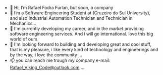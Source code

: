 - 👋 Hi, I’m Rafael Fodra Furlan, but soon, a company
- 👀 I’m a Software Engineering Student at (Cruzeiro do Sul University), and also Industrial Automation Technician and Technician in Mechanics...
- 🌱 I'm currently developing my career, and in the market providing software engineering services. And i will go international. love this big world of ours.
- 💞️ I'm looking forward to building and developing great and cool stuff, that is my pleasure, i like every kind of technology and engineerings and by the way, i love the community ...
- 📫 you can reach me trough my company e-mail: Rafael_Viking_Code@outlook.com ...
